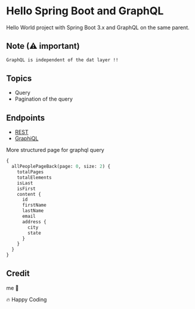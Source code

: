 # Hello Spring Boot and GraphQL

Hello World project with Spring Boot 3.x and GraphQL on the same parent.

## Note (⚠ important)

```markdown
GraphQL is independent of the dat layer !!
```

## Topics

* Query
* Pagination of the query

## Endpoints

* [REST](http://localhost:8080/api/v1/people?page=0&size=10)
* [GraphiQL](http://localhost:8080/graphiql?path=/graphql)

More structured page for graphql query
```graphql
{
  allPeoplePageBack(page: 0, size: 2) {
    totalPages
    totalElements
    isLast
    isFirst
    content {
      id
      firstName
      lastName
      email
      address {
        city
        state
      }
    }
  }
}
```

## Credit

me 🤭

🔥 Happy Coding
